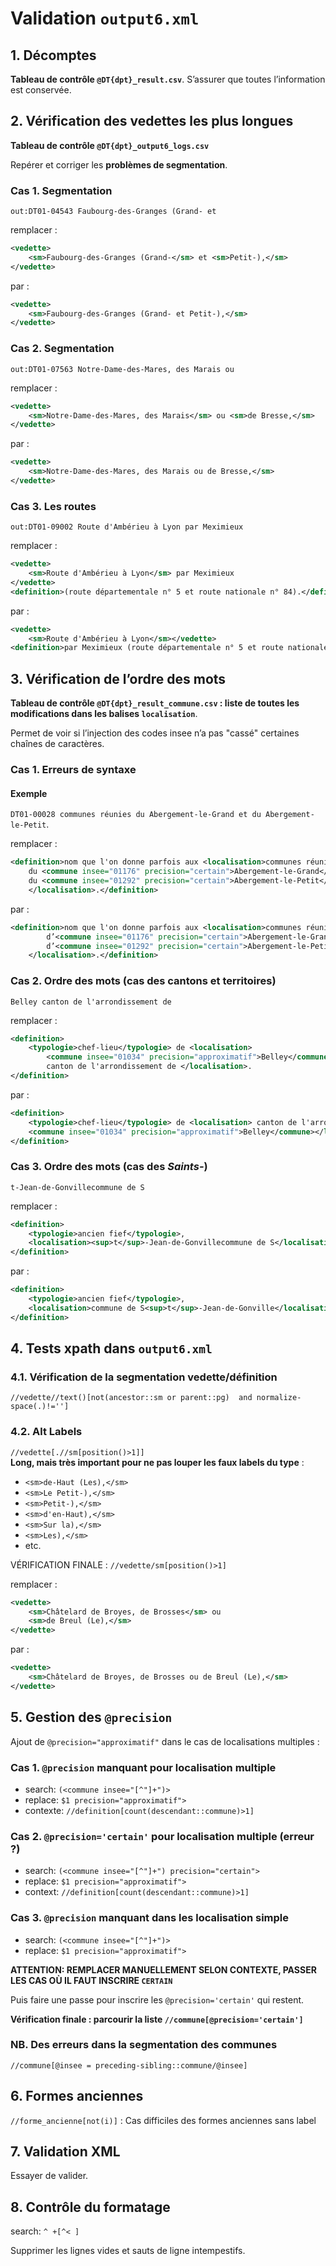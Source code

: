 # Validation `output6.xml`


## 1. Décomptes

**Tableau de contrôle `@DT{dpt}_result.csv`**.  S’assurer que toutes l’information est conservée.



## 2. Vérification des vedettes les plus longues

**Tableau de contrôle `@DT{dpt}_output6_logs.csv`**

Repérer et corriger les **problèmes de segmentation**.

### Cas 1. Segmentation

`out:DT01-04543 Faubourg-des-Granges (Grand- et `

remplacer :

```xml
<vedette>
	<sm>Faubourg-des-Granges (Grand-</sm> et <sm>Petit-),</sm>
</vedette>
```
par :

```xml
<vedette>
	<sm>Faubourg-des-Granges (Grand- et Petit-),</sm>
</vedette>
```


### Cas 2. Segmentation

`out:DT01-07563 Notre-Dame-des-Mares, des Marais ou `

remplacer :

```xml
<vedette>
	<sm>Notre-Dame-des-Mares, des Marais</sm> ou <sm>de Bresse,</sm>
</vedette>
```

par :

```xml
<vedette>
	<sm>Notre-Dame-des-Mares, des Marais ou de Bresse,</sm>
</vedette>
```

### Cas 3. Les routes

`out:DT01-09002 Route d'Ambérieu à Lyon par Meximieux`

remplacer : 

```xml
<vedette>
	<sm>Route d'Ambérieu à Lyon</sm> par Meximieux
</vedette>
<definition>(route départementale n° 5 et route nationale n° 84).</definition>
```

par :

```xml
<vedette>
	<sm>Route d'Ambérieu à Lyon</sm></vedette>
<definition>par Meximieux (route départementale n° 5 et route nationale n° 84).</definition>
```


## 3. Vérification de l’ordre des mots

**Tableau de contrôle `@DT{dpt}_result_commune.csv` : liste de toutes les modifications dans les balises `localisation`**.  

Permet de voir si l’injection des codes insee n’a pas "cassé" certaines chaînes de caractères.  

### Cas 1. Erreurs de syntaxe

#### Exemple

`DT01-00028 communes réunies du Abergement-le-Grand et du Abergement-le-Petit`.

remplacer :

```xml
<definition>nom que l'on donne parfois aux <localisation>communes réunies
	du <commune insee="01176" precision="certain">Abergement-le-Grand</commune> et
	du <commune insee="01292" precision="certain">Abergement-le-Petit</commune>
	</localisation>.</definition>
```

par :

```xml
<definition>nom que l'on donne parfois aux <localisation>communes réunies
		d’<commune insee="01176" precision="certain">Abergement-le-Grand</commune> et
		d’<commune insee="01292" precision="certain">Abergement-le-Petit</commune>
	</localisation>.</definition>
```


### Cas 2. Ordre des mots (cas des cantons et territoires)

`Belley canton de l'arrondissement de`

remplacer :

```xml
<definition>
	<typologie>chef-lieu</typologie> de <localisation>
		<commune insee="01034" precision="approximatif">Belley</commune>
		canton de l'arrondissement de </localisation>.
</definition>
```

par :

```xml
<definition>
	<typologie>chef-lieu</typologie> de <localisation> canton de l'arrondissement de
	<commune insee="01034" precision="approximatif">Belley</commune></localisation>.
</definition>
```


### Cas 3. Ordre des mots (cas des *Saints-*)

`t-Jean-de-Gonvillecommune de S`

remplacer :

```xml
<definition>
	<typologie>ancien fief</typologie>,
	<localisation><sup>t</sup>-Jean-de-Gonvillecommune de S</localisation>.
</definition>
```

par :

```xml
<definition>
	<typologie>ancien fief</typologie>,
	<localisation>commune de S<sup>t</sup>-Jean-de-Gonville</localisation>.
</definition>
```


## 4. Tests xpath dans `output6.xml`

### 4.1. Vérification de la segmentation vedette/définition

`//vedette//text()[not(ancestor::sm or parent::pg)  and normalize-space(.)!='']`


### 4.2. Alt Labels

`//vedette[.//sm[position()>1]]`  
**Long, mais très important pour ne pas louper les faux labels du type** :

- `<sm>de-Haut (Les),</sm>`
- `<sm>Le Petit-),</sm>`
- `<sm>Petit-),</sm>`
- `<sm>d'en-Haut),</sm>`
- `<sm>Sur la),</sm>`
- `<sm>Les),</sm>`
- etc.

VÉRIFICATION FINALE : `//vedette/sm[position()>1]`

remplacer :

```xml
<vedette>
	<sm>Châtelard de Broyes, de Brosses</sm> ou
	<sm>de Breul (Le),</sm>
</vedette>
```
par :

```xml
<vedette>
	<sm>Châtelard de Broyes, de Brosses ou de Breul (Le),</sm>
</vedette>
```

## 5. Gestion des `@precision`

Ajout de `@precision="approximatif"` dans le cas de localisations multiples :

### Cas 1. `@precision` manquant pour localisation multiple
- search: `(<commune insee="[^"]+")>`
- replace: `$1 precision="approximatif">`
- contexte: `//definition[count(descendant::commune)>1]`

### Cas 2. `@precision='certain'` pour localisation multiple (erreur ?)
- search: `(<commune insee="[^"]+") precision="certain">`
- replace: `$1 precision="approximatif">`
- context: `//definition[count(descendant::commune)>1]` 

### Cas 3. `@precision` manquant dans les localisation simple
- search: `(<commune insee="[^"]+")>`
- replace: `$1 precision="approximatif">`

**ATTENTION: REMPLACER MANUELLEMENT SELON CONTEXTE, PASSER LES CAS OÙ IL FAUT INSCRIRE `CERTAIN`**

Puis faire une passe pour inscrire les `@precision='certain'` qui restent.


**Vérification finale : parcourir la liste `//commune[@precision='certain']`**


### NB. Des erreurs dans la segmentation des communes

`//commune[@insee = preceding-sibling::commune/@insee]`


## 6. Formes anciennes

`//forme_ancienne[not(i)]` : Cas difficiles des formes anciennes sans label


## 7. Validation XML

Essayer de valider.


## 8. Contrôle du formatage

search: `^ +[^< ]`

Supprimer les lignes vides et sauts de ligne intempestifs.